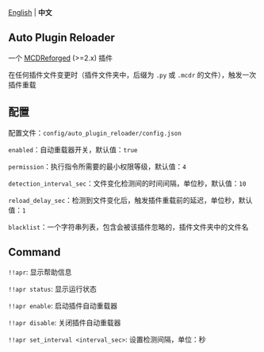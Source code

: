 [English](readme.md) | **中文**

Auto Plugin Reloader
-----

一个 [MCDReforged](https://github.com/Fallen-Breath/MCDReforged) (>=2.x) 插件

在任何插件文件变更时（插件文件夹中，后缀为 `.py` 或 `.mcdr` 的文件），触发一次插件重载

## 配置

配置文件：`config/auto_plugin_reloader/config.json`

`enabled`：自动重载器开关，默认值：`true`

`permission`：执行指令所需要的最小权限等级，默认值：`4`

`detection_interval_sec`：文件变化检测间的时间间隔，单位秒，默认值：`10`

`reload_delay_sec`：检测到文件变化后，触发插件重载前的延迟，单位秒，默认值：`1`

`blacklist`：一个字符串列表，包含会被该插件忽略的，插件文件夹中的文件名

## Command

`!!apr`: 显示帮助信息

`!!apr status`: 显示运行状态

`!!apr enable`: 启动插件自动重载器

`!!apr disable`: 关闭插件自动重载器

`!!apr set_interval <interval_sec>`: 设置检测间隔，单位：秒
